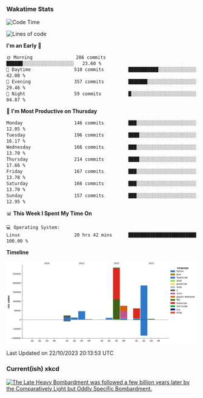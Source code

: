 ### Wakatime Stats
<!--START_SECTION:waka-->
![Code Time](http://img.shields.io/badge/Code%20Time-2%2C049%20hrs%2046%20mins-blue)

![Lines of code](https://img.shields.io/badge/From%20Hello%20World%20I%27ve%20Written-703.1%20thousand%20lines%20of%20code-blue)

**I'm an Early 🐤** 

```text
🌞 Morning                286 commits         ██████░░░░░░░░░░░░░░░░░░░   23.60 % 
🌆 Daytime                510 commits         ███████████░░░░░░░░░░░░░░   42.08 % 
🌃 Evening                357 commits         ███████░░░░░░░░░░░░░░░░░░   29.46 % 
🌙 Night                  59 commits          █░░░░░░░░░░░░░░░░░░░░░░░░   04.87 % 
```
📅 **I'm Most Productive on Thursday** 

```text
Monday                   146 commits         ███░░░░░░░░░░░░░░░░░░░░░░   12.05 % 
Tuesday                  196 commits         ████░░░░░░░░░░░░░░░░░░░░░   16.17 % 
Wednesday                166 commits         ███░░░░░░░░░░░░░░░░░░░░░░   13.70 % 
Thursday                 214 commits         ████░░░░░░░░░░░░░░░░░░░░░   17.66 % 
Friday                   167 commits         ███░░░░░░░░░░░░░░░░░░░░░░   13.78 % 
Saturday                 166 commits         ███░░░░░░░░░░░░░░░░░░░░░░   13.70 % 
Sunday                   157 commits         ███░░░░░░░░░░░░░░░░░░░░░░   12.95 % 
```


📊 **This Week I Spent My Time On** 

```text
💻 Operating System: 
Linux                    20 hrs 42 mins      █████████████████████████   100.00 % 
```

**Timeline**

![Lines of Code chart](https://raw.githubusercontent.com/joshuajeschek/joshuajeschek/main/assets/bar_graph.png)


 Last Updated on 22/10/2023 20:13:53 UTC
<!--END_SECTION:waka-->

### Current(ish) xkcd
<a id="xkcd-a" title="The Late Heavy Bombardment was followed a few billion years later by the Comparatively Light but Oddly Specific Bombardment." href="https://www.xkcd.com" target="_blank">
        <img align="center" id="xkcd-img" src="https://imgs.xkcd.com/comics/extinction_mechanisms.png" alt="The Late Heavy Bombardment was followed a few billion years later by the Comparatively Light but Oddly Specific Bombardment." height=300 />
</a>
